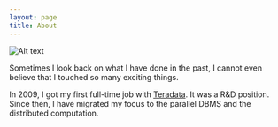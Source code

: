 ```yaml
---
layout: page
title: About
---
```



![Alt text](http://thinkingscale.com/public/qiyan2.jpg "CamelBack@Pheonix")

Sometimes I look back on what I have done in the past, I cannot even 
believe that I touched so many exciting things.

In 2009, I got my first full-time job with [Teradata](http://www.teradata.com). It was a R&D position. Since then, I have migrated my focus to the parallel DBMS and the distributed computation. 


